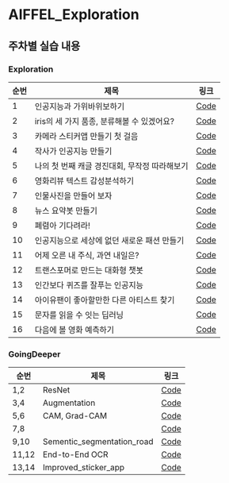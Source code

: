 # AIFFEL_Exploration
## 주차별 실습 내용
### **Exploration**
순번|제목|링크
---|---|---|
1|인공지능과 가위바위보하기|[Code](https://github.com/HyundongSeo/Exploration-Aiffel-/blob/main/Exploration01_%EC%A0%9C%EC%B6%9C%EC%9A%A9.ipynb)|
2|iris의 세 가지 품종, 분류해볼 수 있겠어요?|[Code](https://github.com/HyundongSeo/Exploration-Aiffel-/blob/main/Exploration02_%EC%A0%9C%EC%B6%9C%EC%9A%A9.ipynb)|
3|카메라 스티커앱 만들기 첫 걸음|[Code](https://github.com/HyundongSeo/Exploration-Aiffel-/blob/main/Exploration03(%EC%A0%9C%EC%B6%9C%EC%9A%A9).ipynb)|
4|작사가 인공지능 만들기|[Code](https://github.com/HyundongSeo/Exploration-Aiffel-/blob/main/Exploration04_%EC%9E%91%EC%82%AC%EA%B0%80%20%EC%9D%B8%EA%B3%B5%EC%A7%80%EB%8A%A5%20%EB%A7%8C%EB%93%A4%EA%B8%B0(%EC%A0%9C%EC%B6%9C%EC%9A%A9).ipynb)|
5|나의 첫 번째 캐글 경진대회, 무작정 따라해보기|[Code](https://github.com/HyundongSeo/Exploration-Aiffel-/blob/main/Exploration05_%EC%A0%9C%EC%B6%9C%EC%9A%A9.ipynb)|
6|영화리뷰 텍스트 감성분석하기|[Code](https://github.com/HyundongSeo/Exploration-Aiffel-/blob/main/Exploration06_%EC%A0%9C%EC%B6%9C%EC%9A%A9.ipynb)|
7|인물사진을 만들어 보자|[Code](https://github.com/HyundongSeo/Exploration-Aiffel-/blob/main/Exploration07_%EC%A0%9C%EC%B6%9C%EC%9A%A9.ipynb)|
8|뉴스 요약봇 만들기|[Code](https://github.com/HyundongSeo/Exploration-Aiffel-/blob/main/Exploration08_%EC%A0%9C%EC%B6%9C%EC%9A%A9.ipynb)|
9|폐렴아 기다려라!|[Code](https://github.com/HyundongSeo/Exploration-Aiffel-/blob/main/Exploration09_%EC%A0%9C%EC%B6%9C%EC%9A%A9.ipynb)|
10|인공지능으로 세상에 없던 새로운 패션 만들기|[Code](https://github.com/HyundongSeo/Exploration-Aiffel-/blob/main/Exploration10_%EC%A0%9C%EC%B6%9C%EC%9A%A9.ipynb)|
11|어제 오른 내 주식, 과연 내일은?|[Code](https://github.com/HyundongSeo/Exploration-Aiffel-/blob/main/Exploration11_%EC%A0%9C%EC%B6%9C%EC%9A%A9.ipynb)|
12|트랜스포머로 만드는 대화형 챗봇|[Code](https://github.com/HyundongSeo/Exploration-Aiffel-/blob/main/Exploration12_%EC%A0%9C%EC%B6%9C%EC%9A%A9.ipynb)|
13|인간보다 퀴즈를 잘푸는 인공지능|[Code](https://github.com/HyundongSeo/Exploration-Aiffel-/blob/main/Exploration13_%EC%A0%9C%EC%B6%9C%EC%9A%A9.ipynb)|
14|아이유팬이 좋아할만한 다른 아티스트 찾기|[Code]()|
15|문자를 읽을 수 잇는 딥러닝|[Code](https://github.com/HyundongSeo/Exploration-Aiffel-/blob/main/Exploration15_%EC%A0%9C%EC%B6%9C%EC%9A%A9.ipynb)|
16|다음에 볼 영화 예측하기|[Code](https://github.com/HyundongSeo/Exploration-Aiffel-/blob/main/Exploration16_%EC%A0%9C%EC%B6%9C%EC%9A%A9.ipynb)|

### **GoingDeeper**
순번|제목|링크
---|---|---|
1,2|ResNet|[Code](https://github.com/HyundongSeo/Exploration-Aiffel-/blob/main/GoingDeeper(CV)2_%EC%A0%9C%EC%B6%9C%EC%9A%A9.ipynb)|
3,4|Augmentation|[Code](https://github.com/HyundongSeo/Exploration-Aiffel-/blob/main/Goingdeeper(CV)4_%EC%A0%9C%EC%B6%9C%EC%9A%A9.ipynb)|
5,6|CAM, Grad-CAM|[Code](https://github.com/HyundongSeo/Exploration-Aiffel-/blob/main/GoingDeeper(CV)6_%EC%A0%9C%EC%B6%9C%EC%9A%A9.ipynb)|
7,8||[Code]()|
9,10|Sementic_segmentation_road|[Code](https://github.com/HyundongSeo/Exploration-Aiffel-/blob/main/GoingDeeper(CV)10_%EC%A0%9C%EC%B6%9C%EC%9A%A9.ipynb)|
11,12|End-to-End OCR|[Code](https://github.com/HyundongSeo/Exploration-Aiffel-/blob/main/GoingDeeper(CV)12_%EC%A0%9C%EC%B6%9C%EC%9A%A9.ipynb)|
13,14|Improved_sticker_app|[Code](https://github.com/HyundongSeo/Exploration-Aiffel-/blob/main/GoingDeeper14_%EC%A0%9C%EC%B6%9C%EC%9A%A9.ipynb)|
